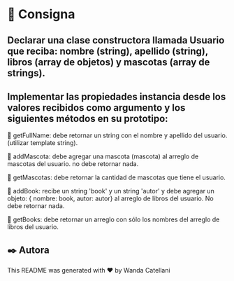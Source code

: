 # 📝 Consigna

## Declarar una clase constructora llamada Usuario que reciba: nombre (string), apellido (string), libros (array de objetos) y mascotas (array de strings).

## Implementar las propiedades instancia desde los valores recibidos como argumento y los siguientes métodos en su prototipo:

🔹 getFullName: debe retornar un string con el nombre y apellido del usuario. (utilizar template string).

🔹 addMascota: debe agregar una mascota (mascota) al arreglo de mascotas del usuario. no debe retornar nada.

🔹 getMascotas: debe retornar la cantidad de mascotas que tiene el usuario.

🔹 addBook: recibe un string 'book' y un string 'autor' y debe agregar un objeto: { nombre: book, autor: autor} al arreglo de libros del usuario. No debe retornar nada.

🔹 getBooks: debe retornar un arreglo con sólo los nombres del arreglo de libros del usuario.

## ✒️ Autora

This README was generated with ❤️ by Wanda Catellani

